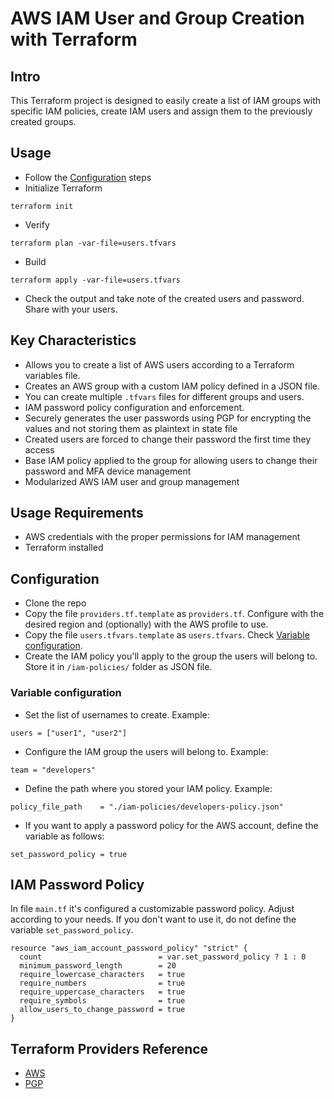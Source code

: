# AWS IAM User and Group Creation with Terraform

## Intro

This Terraform project is designed to easily create a list of IAM groups with specific IAM policies, create IAM users and assign them to the previously created groups.

## Usage

-   Follow the [Configuration](#configuration) steps
-   Initialize Terraform

```hcl
terraform init
```

-   Verify

```hcl
terraform plan -var-file=users.tfvars
```

-   Build

```hcl
terraform apply -var-file=users.tfvars
```

-   Check the output and take note of the created users and password. Share with your users.

## Key Characteristics

-   Allows you to create a list of AWS users according to a Terraform variables file.
-   Creates an AWS group with a custom IAM policy defined in a JSON file.
-   You can create multiple `.tfvars` files for different groups and users.
-   IAM password policy configuration and enforcement.
-   Securely generates the user passwords using PGP for encrypting the values and not storing them as plaintext in state file
-   Created users are forced to change their password the first time they access
-   Base IAM policy applied to the group for allowing users to change their password and MFA device management
-   Modularized AWS IAM user and group management

## Usage Requirements

-   AWS credentials with the proper permissions for IAM management
-   Terraform installed

## Configuration

-   Clone the repo
-   Copy the file `providers.tf.template` as `providers.tf`. Configure with the desired region and (optionally) with the AWS profile to use.
-   Copy the file `users.tfvars.template` as `users.tfvars`. Check [Variable configuration](#variable-configuration).
-   Create the IAM policy you'll apply to the group the users will belong to. Store it in `/iam-policies/` folder as JSON file.

### Variable configuration

-   Set the list of usernames to create. Example:

```hcl
users = ["user1", "user2"]
```

-   Configure the IAM group the users will belong to. Example:

```hcl
team = "developers"
```

-   Define the path where you stored your IAM policy. Example:

```hcl
policy_file_path    = "./iam-policies/developers-policy.json"
```

-   If you want to apply a password policy for the AWS account, define the variable as follows:

```hcl
set_password_policy = true
```

## IAM Password Policy

In file `main.tf` it's configured a customizable password policy. Adjust according to your needs. If you don't want to use it, do not define the variable `set_password_policy`.

```hcl
resource "aws_iam_account_password_policy" "strict" {
  count                          = var.set_password_policy ? 1 : 0
  minimum_password_length        = 20
  require_lowercase_characters   = true
  require_numbers                = true
  require_uppercase_characters   = true
  require_symbols                = true
  allow_users_to_change_password = true
}
```

## Terraform Providers Reference

-   [AWS](https://registry.terraform.io/providers/hashicorp/aws/latest/docs)
-   [PGP](https://registry.terraform.io/providers/ekristen/pgp/latest/docs)
